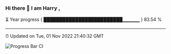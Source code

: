 ### Hi there 👋 I am Harry , 

⏳ Year progress { █████████████████████████▁▁▁▁▁ } 83.54 %

---

⏰ Updated on Tue, 01 Nov 2022 21:40:32 GMT

![Progress Bar CI](https://github.com/duykhang68/duykhang68/workflows/Progress%20Bar%20CI/badge.svg)
